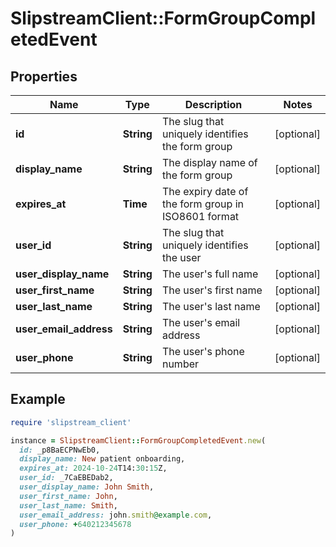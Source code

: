 # SlipstreamClient::FormGroupCompletedEvent

## Properties

| Name | Type | Description | Notes |
| ---- | ---- | ----------- | ----- |
| **id** | **String** | The slug that uniquely identifies the form group | [optional] |
| **display_name** | **String** | The display name of the form group | [optional] |
| **expires_at** | **Time** | The expiry date of the form group in ISO8601 format | [optional] |
| **user_id** | **String** | The slug that uniquely identifies the user | [optional] |
| **user_display_name** | **String** | The user&#39;s full name | [optional] |
| **user_first_name** | **String** | The user&#39;s first name | [optional] |
| **user_last_name** | **String** | The user&#39;s last name | [optional] |
| **user_email_address** | **String** | The user&#39;s email address | [optional] |
| **user_phone** | **String** | The user&#39;s phone number | [optional] |

## Example

```ruby
require 'slipstream_client'

instance = SlipstreamClient::FormGroupCompletedEvent.new(
  id: _p8BaECPNwEb0,
  display_name: New patient onboarding,
  expires_at: 2024-10-24T14:30:15Z,
  user_id: _7CaEBEDab2,
  user_display_name: John Smith,
  user_first_name: John,
  user_last_name: Smith,
  user_email_address: john.smith@example.com,
  user_phone: +640212345678
)
```

